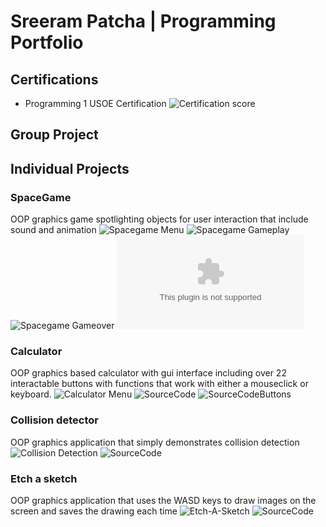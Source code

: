 # Sreeram Patcha | Programming Portfolio

## Certifications
* Programming 1 USOE Certification
![Certification score](https://github.com/afdfadfsadffsd/programmingportfolio/blob/main/images/Certification%20score.png)

## Group Project

## Individual Projects

### SpaceGame
OOP graphics game spotlighting objects for user interaction that include sound and animation
![Spacegame Menu](https://github.com/afdfadfsadffsd/programmingportfolio/blob/main/images/SG1.png?raw=true)
![Spacegame Gameplay](https://github.com/afdfadfsadffsd/programmingportfolio/blob/main/images/SG3.png?raw=true)
![Spacegame Gameover](https://github.com/afdfadfsadffsd/programmingportfolio/blob/main/images/SG2.png?raw=true)
![SourceCode](https://github.com/afdfadfsadffsd/programmingportfolio/blob/main/src/SpaceGame%202%202.zip)

### Calculator
OOP graphics based calculator with gui interface including over 22 interactable buttons with functions that work with either a mouseclick or keyboard.
![Calculator Menu](https://github.com/afdfadfsadffsd/programmingportfolio/blob/main/images/Calculator.png?raw=true)
![SourceCode](https://github.com/afdfadfsadffsd/programmingportfolio/blob/main/src/calckeyboard_final_final/calckeyboard_final_final.pde)
![SourceCodeButtons](https://github.com/afdfadfsadffsd/programmingportfolio/blob/main/src/calckeyboard_final_final/Button.pde)

### Collision detector
OOP graphics application that simply demonstrates collision detection
![Collision Detection](https://github.com/afdfadfsadffsd/programmingportfolio/blob/main/images/Collision%20Detection.png)
![SourceCode](https://github.com/afdfadfsadffsd/programmingportfolio/blob/main/src/ColDet.pde)

### Etch a sketch
OOP graphics application that uses the WASD keys to draw images on the screen and saves the drawing each time
![Etch-A-Sketch](https://github.com/afdfadfsadffsd/programmingportfolio/blob/main/images/Etch%20a%20sketch.png)
![SourceCode](https://github.com/afdfadfsadffsd/programmingportfolio/blob/main/src/EtchASketch.pde)
